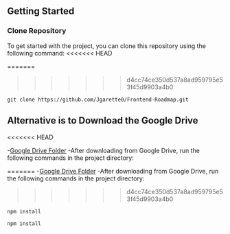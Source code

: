## Getting Started

### Clone Repository

To get started with the project, you can clone this repository using the following command:
<<<<<<< HEAD

=======
>>>>>>> d4cc74ce350d537a8ad959795e53f45d9903a4b0
```clone the repository
git clone https://github.com/Jgarette0/Frontend-Roadmap.git
```

## Alternative is to Download the Google Drive
<<<<<<< HEAD

-[Google Drive Folder](https://drive.google.com/drive/folders/1swH7RZnbFfqCLt4pHTpQYw9tdHB373Sb?usp=sharing)
-After downloading from Google Drive, run the following commands in the project directory:

=======
-[Google Drive Folder](https://drive.google.com/drive/folders/1swH7RZnbFfqCLt4pHTpQYw9tdHB373Sb?usp=sharing)
-After downloading from Google Drive, run the following commands in the project directory:
>>>>>>> d4cc74ce350d537a8ad959795e53f45d9903a4b0
```install the npm
npm install
```

```to run the code
npm install
```
